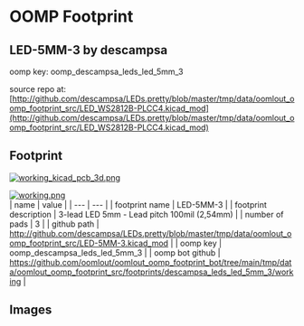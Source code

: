 # OOMP Footprint  
## LED-5MM-3  by descampsa  
  
oomp key: oomp_descampsa_leds_led_5mm_3  
  
source repo at: [http://github.com/descampsa/LEDs.pretty/blob/master/tmp/data/oomlout_oomp_footprint_src/LED_WS2812B-PLCC4.kicad_mod](http://github.com/descampsa/LEDs.pretty/blob/master/tmp/data/oomlout_oomp_footprint_src/LED_WS2812B-PLCC4.kicad_mod)  
## Footprint  
  
[![working_kicad_pcb_3d.png](working_kicad_pcb_3d_600.png)](working_kicad_pcb_3d.png)  
  
[![working.png](working_600.png)](working.png)  
| name | value | 
| --- | --- | 
| footprint name | LED-5MM-3 | 
| footprint description | 3-lead LED 5mm - Lead pitch 100mil (2,54mm) | 
| number of pads | 3 | 
| github path | http://github.com/descampsa/LEDs.pretty/blob/master/tmp/data/oomlout_oomp_footprint_src/LED-5MM-3.kicad_mod | 
| oomp key | oomp_descampsa_leds_led_5mm_3 | 
| oomp bot github | https://github.com/oomlout/oomlout_oomp_footprint_bot/tree/main/tmp/data/oomlout_oomp_footprint_src/footprints/descampsa_leds_led_5mm_3/working | 
## Images  
